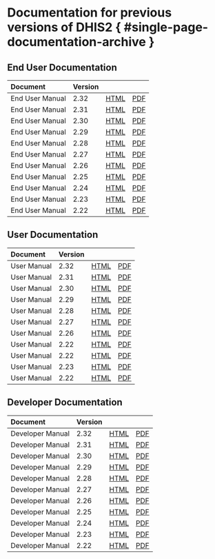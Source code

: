 # Documentation for previous versions of DHIS2 { #single-page-documentation-archive }

## End User Documentation

|Document|Version|||
|:---|---|---|---|
|End User Manual|2.32|[HTML](../../archive/something.html)|[PDF](../../archive/something.pdf)|
|End User Manual|2.31|[HTML](../../archive/something.html)|[PDF](../../archive/something.pdf)|
|End User Manual|2.30|[HTML](../../archive/something.html)|[PDF](../../archive/something.pdf)|
|End User Manual|2.29|[HTML](../../archive/something.html)|[PDF](../../archive/something.pdf)|
|End User Manual|2.28|[HTML](/2.28/en/end-user/html/dhis2_end_user_manual.html)|[PDF](/2.28/en/end-user/dhis2_end_user_manual.pdf)|
|End User Manual|2.27|[HTML](/2.27/en/end-user/html/dhis2_end_user_manual.html)|[PDF](/2.27/en/end-user/dhis2_end_user_manual.pdf)|
|End User Manual|2.26|[HTML](/2.26/en/end-user/html/dhis2_end_user_manual.html)|[PDF](/2.26/en/end-user/dhis2_end_user_manual.pdf)|
|End User Manual|2.25|[HTML](/2.22/en/end-user/html/dhis2_end_user_manual.html)|[PDF](/2.22/en/end-user/dhis2_end_user_manual.pdf)|
|End User Manual|2.24|[HTML](/2.22/en/end-user/html/dhis2_end_user_manual.html)|[PDF](/2.22/en/end-user/dhis2_end_user_manual.pdf)|
|End User Manual|2.23|[HTML](/2.23/en/end-user/html/dhis2_end_user_manual.html)|[PDF](/2.23/en/end-user/dhis2_end_user_manual.pdf)|
|End User Manual|2.22|[HTML](/2.22/en/end-user/html/dhis2_end_user_manual.html)|[PDF](/2.22/en/end-user/dhis2_end_user_manual.pdf)|

## User Documentation

|Document|Version|||
|:---|---|---|---|
|User Manual|2.32|[HTML](../../archive/something.html)|[PDF](../../archive/something.pdf)|
|User Manual|2.31|[HTML](../../archive/something.html)|[PDF](../../archive/something.pdf)|
|User Manual|2.30|[HTML](../../archive/something.html)|[PDF](../../archive/something.pdf)|
|User Manual|2.29|[HTML](../../archive/something.html)|[PDF](../../archive/something.pdf)|
|User Manual|2.28|[HTML](/2.28/en/user/html/dhis2_user_manual_en.html)|[PDF](/2.28/en/user/dhis2_user_manual_en.pdf)|
|User Manual|2.27|[HTML](/2.27/en/user/html/dhis2_user_manual_en.html)|[PDF](/2.27/en/user/dhis2_user_manual_en.pdf)|
|User Manual|2.26|[HTML](/2.26/en/user/html/dhis2_user_manual_en.html)|[PDF](/2.26/en/user/dhis2_user_manual_en.pdf)|
|User Manual|2.22|[HTML](/2.22/en/user/html/dhis2_user_manual_en.html)|[PDF](/2.22/en/user/dhis2_user_manual_en.pdf)|
|User Manual|2.22|[HTML](/2.22/en/user/html/dhis2_user_manual_en.html)|[PDF](/2.22/en/user/dhis2_user_manual_en.pdf)|
|User Manual|2.23|[HTML](/2.23/en/user/html/dhis2_user_manual_en.html)|[PDF](/2.23/en/user/dhis2_user_manual_en.pdf)|
|User Manual|2.22|[HTML](/2.22/en/user/html/dhis2_user_manual_en.html)|[PDF](/2.22/en/user/dhis2_user_manual_en.pdf)|

## Developer Documentation

|Document|Version|||
|:---|---|---|---|
|Developer Manual|2.32|[HTML](../../archive/something.html)|[PDF](../../archive/something.pdf)|
|Developer Manual|2.31|[HTML](../../archive/something.html)|[PDF](../../archive/something.pdf)|
|Developer Manual|2.30|[HTML](../../archive/something.html)|[PDF](../../archive/something.pdf)|
|Developer Manual|2.29|[HTML](../../archive/something.html)|[PDF](../../archive/something.pdf)|
|Developer Manual|2.28|[HTML](/2.28/en/developer/html/dhis2_developer_manual.html)|[PDF](/2.28/en/developer/dhis2_developer_manual.pdf)|
|Developer Manual|2.27|[HTML](/2.27/en/developer/html/dhis2_developer_manual.html)|[PDF](/2.27/en/developer/dhis2_developer_manual.pdf)|
|Developer Manual|2.26|[HTML](/2.26/en/developer/html/dhis2_developer_manual.html)|[PDF](/2.26/en/developer/dhis2_developer_manual.pdf)|
|Developer Manual|2.25|[HTML](/2.25/en/developer/html/dhis2_developer_manual.html)|[PDF](/2.25/en/developer/dhis2_developer_manual.pdf)|
|Developer Manual|2.24|[HTML](/2.24/en/developer/html/dhis2_developer_manual.html)|[PDF](/2.24/en/developer/dhis2_developer_manual.pdf)|
|Developer Manual|2.23|[HTML](/2.23/en/developer/html/dhis2_developer_manual.html)|[PDF](/2.23/en/developer/dhis2_developer_manual.pdf)|
|Developer Manual|2.22|[HTML](/2.22/en/developer/html/dhis2_developer_manual.html)|[PDF](/2.22/en/developer/dhis2_developer_manual.pdf)|
